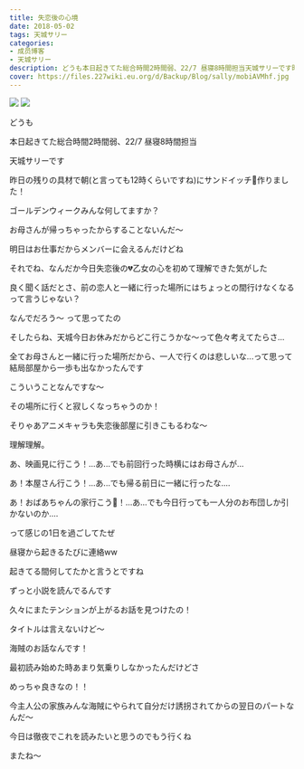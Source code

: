 ```yaml
---
title: 失恋後の心境
date: 2018-05-02
tags: 天城サリー
categories: 
- 成员博客
- 天城サリー
description: どうも本日起きてた総合時間2時間弱、22/7 昼寝8時間担当天城サリーです昨日の残りの具材で朝(と言っても12時くらいですね)にサンドイッチ🥪作りました！ゴールデンウィークみんな何してますか？お母さんが帰っち...
cover: https://files.227wiki.eu.org/d/Backup/Blog/sally/mobiAVMhf.jpg 
---
```

![](https://files.227wiki.eu.org/d/Backup/Blog/sally/mobiAVMhf.jpg)
![](https://files.227wiki.eu.org/d/Backup/Blog/sally/mobpkJy8T.jpg)

どうも






本日起きてた総合時間2時間弱、22/7 昼寝8時間担当






天城サリーです





昨日の残りの具材で朝(と言っても12時くらいですね)にサンドイッチ🥪作りました！




ゴールデンウィークみんな何してますか？






お母さんが帰っちゃったからすることないんだ〜






明日はお仕事だからメンバーに会えるんだけどね






それでね、なんだか今日失恋後の💔乙女の心を初めて理解できた気がした






良く聞く話だとさ、前の恋人と一緒に行った場所にはちょっとの間行けなくなるって言うじゃない？






なんでだろう〜 って思ってたの






そしたらね、天城今日お休みだからどこ行こうかな〜って色々考えてたらさ...






全てお母さんと一緒に行った場所だから、一人で行くのは悲しいな...って思って結局部屋から一歩も出なかったんです






こういうことなんですな〜






その場所に行くと寂しくなっちゃうのか！






そりゃあアニメキャラも失恋後部屋に引きこもるわな〜






理解理解。






あ、映画見に行こう！...あ...でも前回行った時横にはお母さんが...






あ！本屋さん行こう！...あ...でも帰る前日に一緒に行ったな....






あ！おばあちゃんの家行こう👵！...あ...でも今日行っても一人分のお布団しか引かないのか....






って感じの1日を過ごしてたぜ






昼寝から起きるたびに連絡ww





起きてる間何してたかと言うとですね






ずっと小説を読んでるんです






久々にまたテンションが上がるお話を見つけたの！






タイトルは言えないけど〜 






海賊のお話なんです！






最初読み始めた時あまり気乗りしなかったんだけどさ






めっちゃ良きなの！！






今主人公の家族みんな海賊にやられて自分だけ誘拐されてからの翌日のパートなんだ〜






今日は徹夜でこれを読みたいと思うのでもう行くね






またね〜







